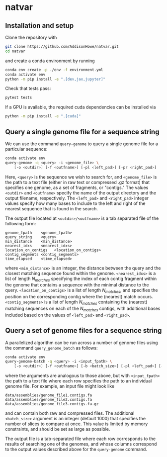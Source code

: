 # natvar

## Installation and setup

Clone the repository with 

```bash
git clone https://github.com/AddisonHowe/natvar.git
cd natvar
```
and create a conda environment by running
```bash
conda env create -p ./env -f environment.yml
conda activate env
python -m pip install -e ".[dev,jax,jupyter]"
```

Check that tests pass:
```bash
pytest tests
```

If a GPU is available, the required cuda dependencies can be installed via
```bash
python -m pip install -e ".[cuda]"
```

## Query a single genome file for a sequence string

We can use the command `query-genome` to query a single genome file for a particular sequence:

```bash
conda activate env
query-genome -q <query> -i <genome_file> \
    [-o <outdir>] [-f <outfname>] [-pl <left_pad>] [-pr <right_pad>]
```

Here, `<query>` is the sequence we wish to search for, and `<genome_file>` is the path to a text file (either in raw text or compressed .gz format) that specifies one genome, as a set of fragments, or "contigs."
The values `<outdir>` and `<outfname>` specify the name of the output directory and the output filename, respectively. 
The `<left_pad>` and `<right_pad>` integer values specify how many bases to include to the left and right of the nearest sequence that is found in the search.

The output file located at `<outdir>/<outfname>` is a tab separated file of the following form:
```
genome_fpath	<genome_fpath>
query_string	<query>
min_distance	<min_distance>
nearest_idxs	<nearest_idxs>
location_on_contigs   <location_on_contigs>
contig_segments	<contig_segments>
time_elapsed    <time_elapsed>
```

where `<min_distance>` is an integer, the distance between the query and the closest matching sequence found within the genome.
`<nearest_idxs>` is a list of length $N_{matches}$ specifying the index of each contig fragment within the genome that contains a sequence with the minimal distance to the query.
`<location_on_contigs>` is a list of length $N_{matches}$, and specifies the position on the corresponding contig where the (nearest) match occurs.
`<contig_segments>` is a list of length $N_{matches}$ containing the (nearest) matching sequences on each of the $N_{matches}$ contigs, with additional bases included based on the values of `<left_pad>` and `<right_pad>`.

## Query a set of genome files for a sequence string

A parallelized algorithm can be run across a number of genome files using the command `query_genome_batch` as follows:

```bash
conda activate env
query-genome-batch -q <query> -i <input_fpath> \
    [-o <outdir>] [-f <outfname>] [-b <batch_size>] [-pl <left_pad>] [-pr <right_pad>]
```

where the arguments are analogous to those above, but with `<input_fpath>` the path to a text file where each row specifies the path to an individual genome file.
For example, an input file might look like
```
data/assemblies/genome_file1.contigs.fa
data/assemblies/genome_file2.contigs.fa
data/assemblies/genome_file3.contigs.fa.gz
```
and can contain both raw and compressed files.
The additional `<batch_size>` argument is an integer (default 1000) that specifies the number of slices to compare at once. 
This value is limited by memory constraints, and should be set as large as possible.

The output file is a tab-separated file where each row corresponds to the results of searching one of the genomes, and whose columns correspond to the output values described above for the `query-genome` command.

